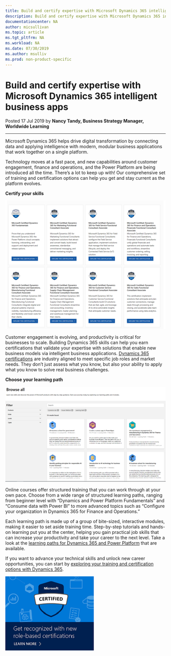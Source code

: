 ```yaml
---
title: Build and certify expertise with Microsoft Dynamics 365 intelligent business apps | Microsoft Docs
description: Build and certify expertise with Microsoft Dynamics 365 intelligent business apps 
documentationcenter: NA 
author: micsullivan
ms.topic: article
ms.tgt_pltfrm: NA
ms.workload: NA
ms.date: 07/30/2019
ms.author: msulliv
ms.prod: non-product-specific
---
```

# Build and certify expertise with Microsoft Dynamics 365 intelligent business apps

Posted 17 Jul 2019 by **Nancy Tandy, Business Strategy Manager, Worldwide Learning**

___

Microsoft Dynamics 365 helps drive digital transformation by connecting data and applying intelligence with modern, modular business applications that work together on a single platform.

Technology moves at a fast pace, and new capabilities around customer engagement, finance and operations, and the Power Platform are being introduced all the time. There’s a lot to keep up with! Our comprehensive set of training and certification options can help you get and stay current as the platform evolves.

**Certify your skills**

[![Certification grid image for D365 blog](images/certification-grid-image-for-d365-blog-375239.png)](images/certification-grid-image-for-d365-blog-375239.png)

Customer engagement is evolving, and productivity is critical for businesses to scale. Building Dynamics 365 skills can help you earn certifications that validate your expertise with solutions that enable new business models via intelligent business applications. [Dynamics 365 certifications](https://www.microsoft.com/learning/browse-all-certifications.aspx?technology=Dynamics%20365) are industry aligned to meet specific job roles and market needs. They don’t just assess what you know, but also your ability to apply what you know to solve real business challenges.

**Choose your learning path**

[![Learning path screenshot for D365 blog](images/learning-path-screenshot-for-d365-blog-375239.png)](images/learning-path-screenshot-for-d365-blog-375239.png)

Online courses offer structured training that you can work through at your own pace. Choose from a wide range of structured learning paths, ranging from beginner level with “Dynamics and Power Platform Fundamentals” and “Consume data with Power BI” to more advanced topics such as “Configure your organization in Dynamics 365 for Finance and Operations.”

Each learning path is made up of a group of bite-sized, interactive modules, making it easier to set aside training time. Step-by-step tutorials and hands-on learning put you at the center, helping you gain practical job skills that can increase your productivity and take your career to the next level. Take a look at the [learning paths for Dynamics 365 and Power Platform](https://docs.microsoft.com/learn/browse/?products=dynamics%2Cpower-platform&resource_type=learning%20path) that are available.

If you want to advance your technical skills and unlock new career opportunities, you can start by [exploring your training and certification options with Dynamics 365](https://www.microsoft.com/learning/browse-all-certifications.aspx?technology=Dynamics%20365).

[![Build career advancing skills](images/microsoft-certified-banner.png)](https://www.microsoft.com/learning/azure-training-certification.aspx?WT.icid=mva_bnr_lexawareness_usen_asi_rightrail_oct2017)